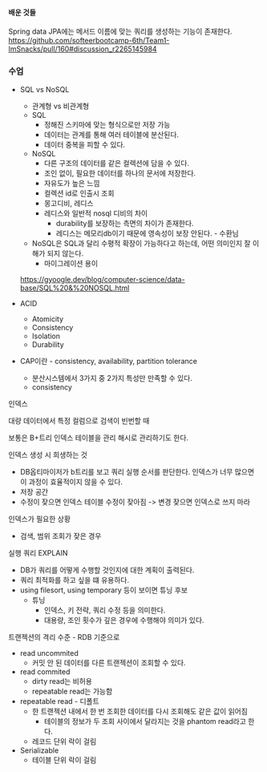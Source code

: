 #### 배운 것들

Spring data JPA에는 메서드 이름에 맞는 쿼리를 생성하는 기능이 존재한다.
https://github.com/softeerbootcamp-6th/Team1-ImSnacks/pull/160#discussion_r2265145984

### 수업

- SQL vs NoSQL
	- 관계형 vs 비관계형
	- SQL
		- 정해진 스키마에 맞는 형식으로만 저장 가능
		- 데이터는 관계를 통해 여러 테이블에 분산된다.
		- 데이터 중복을 피할 수 있다.
	- NoSQL
		- 다른 구조의 데이터를 같은 컬렉션에 담을 수 있다.
		- 조인 없이, 필요한 데이터를 하나의 문서에 저장한다.
		- 자유도가 높은 느낌
		- 컬렉션 id로 인출시 조회
		- 몽고디비, 레디스
		- 레디스와 일반적 nosql 디비의 차이
			- durability를 보장하는 측면의 차이가 존재한다.
			- 레디스는 메모리db이기 때문에 영속성이 보장 안된다. - 수환님
	- NoSQL은 SQL과 달리 수평적 확장이 가능하다고 하는데, 어떤 의미인지 잘 이해가 되지 않는다.
		- 마이그레이션 용이
		
	https://gyoogle.dev/blog/computer-science/data-base/SQL%20&%20NOSQL.html

- ACID
	- Atomicity
	- Consistency
	- Isolation
	- Durability
- CAP이란 - consistency, availability, partition tolerance
	- 분산시스템에서 3가지 중 2가지 특성만 만족할 수 있다.
	- consistency


인덱스

대량 데이터에서 특정 컬럼으로 검색이 빈번할 때

보통은 B+트리 인덱스 테이블을 관리
해시로 관리하기도 한다.

인덱스 생성 시 희생하는 것
- DB옵티마이저가 b트리를 보고 쿼리 실행 순서를 판단한다. 인덱스가 너무 많으면 이 과정이 효율적이지 않을 수 있다.
- 저장 공간
- 수정이 잦으면 인덱스 테이블 수정이 잦아짐 -> 변경 잦으면 인덱스로 쓰지 마라

인덱스가 필요한 상황
- 검색, 범위 조회가 잦은 경우

실행 쿼리 EXPLAIN
- DB가 쿼리를 어떻게 수행할 것인지에 대한 계획이 출력된다.
- 쿼리 최적화를 하고 싶을 떄 유용하다.
- using filesort, using temporary 등이 보이면 튜닝 후보
	- 튜닝
		- 인덱스, 키 전략, 쿼리 수정 등을 의미한다.
		- 대용량, 조인 횟수가 깊은 경우에 수행해야 의미가 있다.

트랜젝션의 격리 수준 - RDB 기준으로
- read uncommited
	- 커밋 안 된 데이터를 다른 트랜젝션이 조회할 수 있다.
- read commited
	- dirty read는 비허용
	- repeatable read는 가능함
- repeatable read - 디폴트
	- 한 트랜젝션 내에서 한 번 조회한 데이터를 다시 조회해도 같은 값이 읽어짐
		- 테이블의 정보가 두 조회 사이에서 달라지는 것을 phantom read라고 한다.
	- 레코드 단위 락이 걸림
- Serializable
	- 테이블 단위 락이 걸림